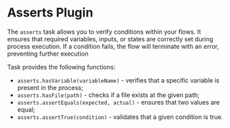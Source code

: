 # Asserts Plugin

The `asserts` task allows you to verify conditions within your flows. 
It ensures that required variables, inputs, or states are correctly set during process execution. 
If a condition fails, the flow will terminate with an error, preventing further execution

Task provides the following functions:

- `asserts.hasVariable(variableName)` - verifies that a specific variable is present in the process; 
- `asserts.hasFile(path)` - checks if a file exists at the given path;
- `asserts.assertEquals(expected, actual)` - ensures that two values are equal;
- `asserts.assertTrue(condition)` - validates that a given condition is true.
